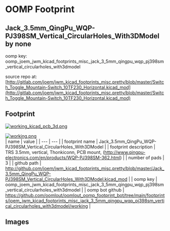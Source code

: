 # OOMP Footprint  
## Jack_3.5mm_QingPu_WQP-PJ398SM_Vertical_CircularHoles_With3DModel  by none  
  
oomp key: oomp_joem_jwm_kicad_footprints_misc_jack_3_5mm_qingpu_wqp_pj398sm_vertical_circularholes_with3dmodel  
  
source repo at: [http://gitlab.com/joem/jwm_kicad_footprints_misc.pretty/blob/master/Switch_Toggle_Mountain-Switch_10TF230_Horizontal.kicad_mod](http://gitlab.com/joem/jwm_kicad_footprints_misc.pretty/blob/master/Switch_Toggle_Mountain-Switch_10TF230_Horizontal.kicad_mod)  
## Footprint  
  
[![working_kicad_pcb_3d.png](working_kicad_pcb_3d_600.png)](working_kicad_pcb_3d.png)  
  
[![working.png](working_600.png)](working.png)  
| name | value | 
| --- | --- | 
| footprint name | Jack_3.5mm_QingPu_WQP-PJ398SM_Vertical_CircularHoles_With3DModel | 
| footprint description | TRS 3.5mm, vertical, Thonkiconn, PCB mount, (http://www.qingpu-electronics.com/en/products/WQP-PJ398SM-362.html) | 
| number of pads | 3 | 
| github path | http://github.com/joem/jwm_kicad_footprints_misc.pretty/blob/master/Jack_3.5mm_QingPu_WQP-PJ398SM_Vertical_CircularHoles_With3DModel.kicad_mod | 
| oomp key | oomp_joem_jwm_kicad_footprints_misc_jack_3_5mm_qingpu_wqp_pj398sm_vertical_circularholes_with3dmodel | 
| oomp bot github | https://github.com/oomlout/oomlout_oomp_footprint_bot/tree/main/footprints/joem_jwm_kicad_footprints_misc_jack_3_5mm_qingpu_wqp_pj398sm_vertical_circularholes_with3dmodel/working | 
## Images  
